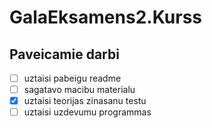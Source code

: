 # GalaEksamens2.Kurss
## Paveicamie darbi
- [ ] uztaisi pabeigu readme
- [ ] sagatavo macibu  materialu
- [x] uztaisi teorijas zinasanu testu 
- [ ] uztaisi uzdevumu programmas 
